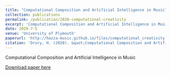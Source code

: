 ```yaml
---
title: "Computational Composition and Artificial Intelligence in Music"
collection: publications
permalink: /publication/2020-computational-creativity
excerpt: 'Computational Composition and Artificial Intelligence in Music'
date: 2020-7-5
venue: 'University of Plymouth'
paperurl: 'http://hazza-music.github.io/files/computational_creativity.pdf'
citation: 'Drury, H. (2020). &quot;Computational Composition and Artificial Intelligence in Music.&quot; <i>University of Plymouth</i>. 1(1).'
---
```

Computational Composition and Artificial Intelligence in Music

[Download paper here](http://academicpages.github.io/files/computational_creativity.pdf)

